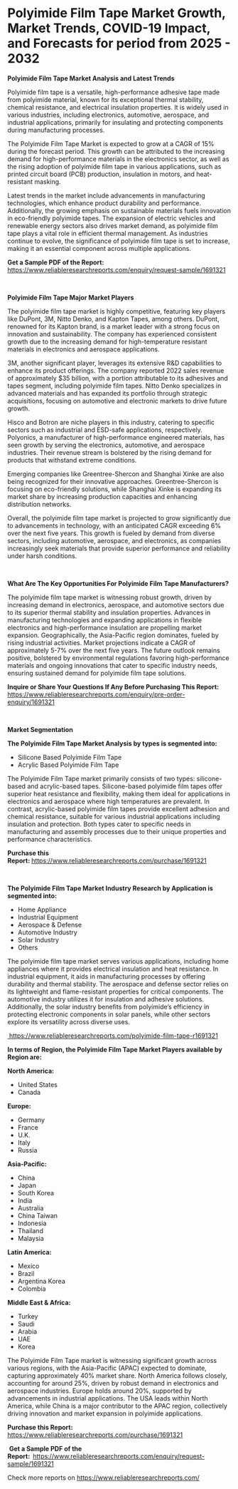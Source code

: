 <p><h1>Polyimide Film Tape Market Growth, Market Trends, COVID-19 Impact, and Forecasts for period from 2025 - 2032</h1></p><p><strong>Polyimide Film Tape Market Analysis and Latest Trends</strong></p>
<p><p>Polyimide film tape is a versatile, high-performance adhesive tape made from polyimide material, known for its exceptional thermal stability, chemical resistance, and electrical insulation properties. It is widely used in various industries, including electronics, automotive, aerospace, and industrial applications, primarily for insulating and protecting components during manufacturing processes.</p><p>The Polyimide Film Tape Market is expected to grow at a CAGR of 15% during the forecast period. This growth can be attributed to the increasing demand for high-performance materials in the electronics sector, as well as the rising adoption of polyimide film tape in various applications, such as printed circuit board (PCB) production, insulation in motors, and heat-resistant masking. </p><p>Latest trends in the market include advancements in manufacturing technologies, which enhance product durability and performance. Additionally, the growing emphasis on sustainable materials fuels innovation in eco-friendly polyimide tapes. The expansion of electric vehicles and renewable energy sectors also drives market demand, as polyimide film tape plays a vital role in efficient thermal management. As industries continue to evolve, the significance of polyimide film tape is set to increase, making it an essential component across multiple applications.</p></p>
<p><strong>Get a Sample PDF of the Report:&nbsp;</strong> <a href="https://www.reliableresearchreports.com/enquiry/request-sample/1691321?utm_campaign=2954&utm_medium=2&utm_source=Github&utm_content=ia&utm_term=02042025&utm_id=polyimide-film-tape">https://www.reliableresearchreports.com/enquiry/request-sample/1691321</a></p>
<p>&nbsp;</p>
<p><strong>Polyimide Film Tape Major Market Players</strong></p>
<p><p>The polyimide film tape market is highly competitive, featuring key players like DuPont, 3M, Nitto Denko, and Kapton Tapes, among others. DuPont, renowned for its Kapton brand, is a market leader with a strong focus on innovation and sustainability. The company has experienced consistent growth due to the increasing demand for high-temperature resistant materials in electronics and aerospace applications.</p><p>3M, another significant player, leverages its extensive R&D capabilities to enhance its product offerings. The company reported 2022 sales revenue of approximately $35 billion, with a portion attributable to its adhesives and tapes segment, including polyimide film tapes. Nitto Denko specializes in advanced materials and has expanded its portfolio through strategic acquisitions, focusing on automotive and electronic markets to drive future growth.</p><p>Hisco and Botron are niche players in this industry, catering to specific sectors such as industrial and ESD-safe applications, respectively. Polyonics, a manufacturer of high-performance engineered materials, has seen growth by serving the electronics, automotive, and aerospace industries. Their revenue stream is bolstered by the rising demand for products that withstand extreme conditions.</p><p>Emerging companies like Greentree-Shercon and Shanghai Xinke are also being recognized for their innovative approaches. Greentree-Shercon is focusing on eco-friendly solutions, while Shanghai Xinke is expanding its market share by increasing production capacities and enhancing distribution networks.</p><p>Overall, the polyimide film tape market is projected to grow significantly due to advancements in technology, with an anticipated CAGR exceeding 6% over the next five years. This growth is fueled by demand from diverse sectors, including automotive, aerospace, and electronics, as companies increasingly seek materials that provide superior performance and reliability under harsh conditions.</p></p>
<p>&nbsp;</p>
<p><strong>What Are The Key Opportunities For Polyimide Film Tape Manufacturers?</strong></p>
<p><p>The polyimide film tape market is witnessing robust growth, driven by increasing demand in electronics, aerospace, and automotive sectors due to its superior thermal stability and insulation properties. Advances in manufacturing technologies and expanding applications in flexible electronics and high-performance insulation are propelling market expansion. Geographically, the Asia-Pacific region dominates, fueled by rising industrial activities. Market projections indicate a CAGR of approximately 5-7% over the next five years. The future outlook remains positive, bolstered by environmental regulations favoring high-performance materials and ongoing innovations that cater to specific industry needs, ensuring sustained demand for polyimide film tape solutions.</p></p>
<p><strong>Inquire or Share Your Questions If Any Before Purchasing This Report:</strong> <a href="https://www.reliableresearchreports.com/enquiry/pre-order-enquiry/1691321?utm_campaign=2954&utm_medium=2&utm_source=Github&utm_content=ia&utm_term=02042025&utm_id=polyimide-film-tape">https://www.reliableresearchreports.com/enquiry/pre-order-enquiry/1691321</a></p>
<p>&nbsp;</p>
<p><strong>Market Segmentation</strong></p>
<p><strong>The Polyimide Film Tape Market Analysis by types is segmented into:</strong></p>
<p><ul><li>Silicone Based Polyimide Film Tape</li><li>Acrylic Based Polyimide Film Tape</li></ul></p>
<p><p>The Polyimide Film Tape market primarily consists of two types: silicone-based and acrylic-based tapes. Silicone-based polyimide film tapes offer superior heat resistance and flexibility, making them ideal for applications in electronics and aerospace where high temperatures are prevalent. In contrast, acrylic-based polyimide film tapes provide excellent adhesion and chemical resistance, suitable for various industrial applications including insulation and protection. Both types cater to specific needs in manufacturing and assembly processes due to their unique properties and performance characteristics.</p></p>
<p><strong>Purchase this Report:&nbsp;</strong><a href="https://www.reliableresearchreports.com/purchase/1691321?utm_campaign=2954&utm_medium=2&utm_source=Github&utm_content=ia&utm_term=02042025&utm_id=polyimide-film-tape">https://www.reliableresearchreports.com/purchase/1691321</a></p>
<p>&nbsp;</p>
<p><strong>The Polyimide Film Tape Market Industry Research by Application is segmented into:</strong></p>
<p><ul><li>Home Appliance</li><li>Industrial Equipment</li><li>Aerospace & Defense</li><li>Automotive Industry</li><li>Solar Industry</li><li>Others</li></ul></p>
<p><p>The polyimide film tape market serves various applications, including home appliances where it provides electrical insulation and heat resistance. In industrial equipment, it aids in manufacturing processes by offering durability and thermal stability. The aerospace and defense sector relies on its lightweight and flame-resistant properties for critical components. The automotive industry utilizes it for insulation and adhesive solutions. Additionally, the solar industry benefits from polyimide’s efficiency in protecting electronic components in solar panels, while other sectors explore its versatility across diverse uses.</p></p>
<p><a href="https://www.reliableresearchreports.com/polyimide-film-tape-r1691321?utm_campaign=2954&utm_medium=2&utm_source=Github&utm_content=ia&utm_term=02042025&utm_id=polyimide-film-tape">&nbsp;https://www.reliableresearchreports.com/polyimide-film-tape-r1691321</a></p>
<p><strong>In terms of Region, the Polyimide Film Tape Market Players available by Region are:</strong></p>
<p>
    <p> <strong> North America: </strong>
        <ul>
            <li>United States</li>
            <li>Canada</li>
        </ul>
        </p> 
    <p> <strong> Europe: </strong>
        <ul>
            <li>Germany</li>
            <li>France</li>
            <li>U.K.</li>
            <li>Italy</li>
            <li>Russia</li>
        </ul>
        </p> 
    <p> <strong> Asia-Pacific: </strong>
        <ul>
            <li>China</li>
            <li>Japan</li>
            <li>South Korea</li>
            <li>India</li>
            <li>Australia</li>
            <li>China Taiwan</li>
            <li>Indonesia</li>
            <li>Thailand</li>
            <li>Malaysia</li>
        </ul>
        </p> 
    <p> <strong> Latin America: </strong>
        <ul>
            <li>Mexico</li>
            <li>Brazil</li>
            <li>Argentina Korea</li>
            <li>Colombia</li>
        </ul>
        </p> 
    <p> <strong> Middle East & Africa: </strong>
        <ul>
            <li>Turkey</li>
            <li>Saudi</li>
            <li>Arabia</li>
            <li>UAE</li>
            <li>Korea</li>
        </ul>
    </p>
    </p>
<p><p>The Polyimide Film Tape market is witnessing significant growth across various regions, with the Asia-Pacific (APAC) expected to dominate, capturing approximately 40% market share. North America follows closely, accounting for around 25%, driven by robust demand in electronics and aerospace industries. Europe holds around 20%, supported by advancements in industrial applications. The USA leads within North America, while China is a major contributor to the APAC region, collectively driving innovation and market expansion in polyimide applications.</p></p>
<p><strong>Purchase this Report: </strong><a href="https://www.reliableresearchreports.com/purchase/1691321?utm_campaign=2954&utm_medium=2&utm_source=Github&utm_content=ia&utm_term=02042025&utm_id=polyimide-film-tape">https://www.reliableresearchreports.com/purchase/1691321</a></p>
<p>&nbsp;<strong>Get a Sample PDF of the Report:&nbsp;&nbsp;</strong><a href="https://www.reliableresearchreports.com/enquiry/request-sample/1691321?utm_campaign=2954&utm_medium=2&utm_source=Github&utm_content=ia&utm_term=02042025&utm_id=polyimide-film-tape">https://www.reliableresearchreports.com/enquiry/request-sample/1691321</a></p>
<p><strong></strong></p>
<p>Check more reports on <a href="https://www.reliableresearchreports.com/?utm_campaign=2954&utm_medium=2&utm_source=Github&utm_content=ia&utm_term=02042025&utm_id=polyimide-film-tape">https://www.reliableresearchreports.com/</a></p>